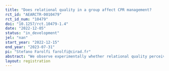 ```yaml
---
title: "Does relational quality in a group affect CPR management?      "
rct_id: "AEARCTR-0010479"
rct_id_num: "10479"
doi: "10.1257/rct.10479-1.4"
date: "2022-12-05"
status: "in_development"
jel: "nan"
start_year: "2022-12-15"
end_year: "2023-07-31"
pi: "Stefano Farolfi farolfi@cirad.fr"
abstract: "We observe experimentally whether relational quality perceived by members of a group affects CPR management. To this aim, we induce first different levels of relational quality in groups through competitive, cooperative and neutral effort tasks, and then let the groups play a repeated CPR. We also aim at understanding the role of communication on perceived relational quality, comparing the effect of communication with the effect of the effort task. "
layout: registration
---
```



